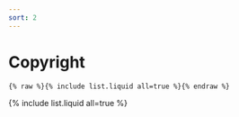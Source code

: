 ```yaml
---
sort: 2
---
```


# Copyright

```
{% raw %}{% include list.liquid all=true %}{% endraw %}
```

{% include list.liquid all=true %}
